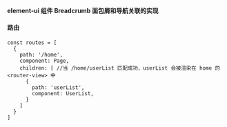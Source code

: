 #### element-ui 组件 Breadcrumb 面包屑和导航关联的实现

>

#### 路由

```
const routes = [
  {
    path: '/home',
    component: Page,
    children: [ //当 /home/userList 匹配成功，userList 会被渲染在 home 的 <router-view> 中
      {
        path: 'userList',
        component: UserList,
      }
    ]
  }
]

```
